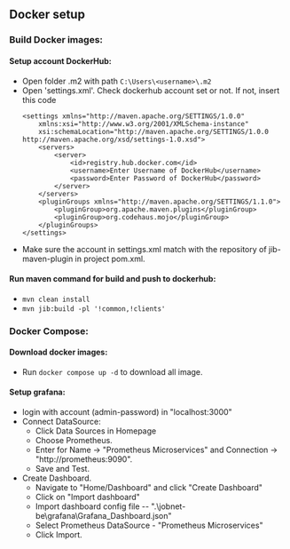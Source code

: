 
## Docker setup
### Build Docker images:
#### Setup account DockerHub:
 - Open folder .m2 with path  `C:\Users\<username>\.m2`
 - Open 'settings.xml'. Check dockerhub account set or not. If not, insert this code
    ```
    <settings xmlns="http://maven.apache.org/SETTINGS/1.0.0"
        xmlns:xsi="http://www.w3.org/2001/XMLSchema-instance"
        xsi:schemaLocation="http://maven.apache.org/SETTINGS/1.0.0 http://maven.apache.org/xsd/settings-1.0.xsd">
        <servers>
            <server>
                <id>registry.hub.docker.com</id>
                <username>Enter Username of DockerHub</username>
                <password>Enter Password of DockerHub</password>
            </server>
        </servers>
        <pluginGroups xmlns="http://maven.apache.org/SETTINGS/1.1.0">
            <pluginGroup>org.apache.maven.plugins</pluginGroup>
            <pluginGroup>org.codehaus.mojo</pluginGroup>
        </pluginGroups>
    </settings>
    ```
 - Make sure the account in settings.xml match with the repository of jib-maven-plugin in project pom.xml.
#### Run maven command for build and push to dockerhub:

 - `mvn clean install` 
 - `mvn jib:build -pl '!common,!clients'`
### Docker Compose:
#### Download docker images:

- Run `docker compose up -d` to download all image.

#### Setup grafana:

- login with account (admin-password) in "localhost:3000"
- Connect DataSource:
    + Click Data Sources in Homepage
    + Choose Prometheus.
    + Enter for Name -> "Prometheus Microservices" and Connection -> "http://prometheus:9090".
    + Save and Test.
- Create Dashboard.
    + Navigate to "Home/Dashboard" and click "Create Dashboard"
    + Click on "Import dashboard"
    + Import dashboard config file -- ".\jobnet-be\grafana\Grafana_Dashboard.json"
    + Select Prometheus DataSource - "Prometheus Microservices"
    + Click Import.